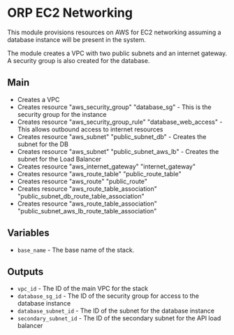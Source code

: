 # ORP EC2 Networking

This module provisions resources on AWS for EC2 networking assuming a database instance will be present in the system.

The module creates a VPC with two public subnets and an internet gateway.  A security group is also created for the database.

## Main

- Creates a VPC
- Creates resource "aws_security_group" "database_sg" - This is the security group for the instance
- Creates resource "aws_security_group_rule" "database_web_access" - This allows outbound access to internet resources
- Creates resource "aws_subnet" "public_subnet_db" - Creates the subnet for the DB
- Creates resource "aws_subnet" "public_subnet_aws_lb" - Creates the subnet for the Load Balancer
- Creates resource "aws_internet_gateway" "internet_gateway"
- Creates resource "aws_route_table" "public_route_table"
- Creates resource "aws_route" "public_route"
- Creates resource "aws_route_table_association" "public_subnet_db_route_table_association"
- Creates resource "aws_route_table_association" "public_subnet_aws_lb_route_table_association"

## Variables

- `base_name` - The base name of the stack.

## Outputs

- `vpc_id` - The ID of the main VPC for the stack
- `database_sg_id` - The ID of the security group for access to the database instance
- `database_subnet_id` - The ID of the subnet for the database instance
- `secondary_subnet_id` - The ID of the secondary subnet for the API load balancer